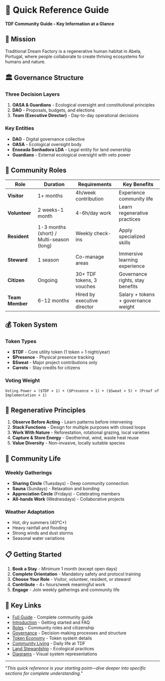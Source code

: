 # 🚀 Quick Reference Guide

**TDF Community Guide - Key Information at a Glance**

## 🎯 Mission
Traditional Dream Factory is a regenerative human habitat in Abela, Portugal, where people collaborate to create thriving ecosystems for humans and nature.

## 🏛️ Governance Structure

### Three Decision Layers
1. **OASA & Guardians** - Ecological oversight and constitutional principles
2. **DAO** - Proposals, budgets, and elections  
3. **Team (Executive Director)** - Day-to-day operational decisions

### Key Entities
- **DAO** - Digital governance collective
- **OASA** - Ecological oversight body
- **Enseada Sonhadora LDA** - Legal entity for land ownership
- **Guardians** - External ecological oversight with veto power

## 👥 Community Roles

| Role | Duration | Requirements | Key Benefits |
|------|----------|--------------|--------------|
| **Visitor** | 1+ months | 4h/week contribution | Experience community life |
| **Volunteer** | 2 weeks-1 month | 4-6h/day work | Learn regenerative practices |
| **Resident** | 1-3 months (short) / Multi-season (long) | Weekly check-ins | Apply specialized skills |
| **Steward** | 1 season | Co-manage areas | Immersive learning experience |
| **Citizen** | Ongoing | 30+ TDF tokens, 3 vouches | Governance rights, stay benefits |
| **Team Member** | 6-12 months | Hired by executive director | Salary + tokens + governance weight |

## 💰 Token System

### Token Types
- **$TDF** - Core utility token (1 token = 1 night/year)
- **$Presence** - Physical presence tracking
- **$Sweat** - Major project contributions only
- **Carrots** - Stay credits for citizens

### Voting Weight
```
Voting Power = ($TDF × 1) + ($Presence × 1) + ($Sweat × 5) + (Proof of Implementation × 1)
```

## 🌱 Regenerative Principles

1. **Observe Before Acting** - Learn patterns before intervening
2. **Stack Functions** - Design for multiple purposes with closed loops
3. **Work With Nature** - Reforestation, rotational grazing, local varieties
4. **Capture & Store Energy** - Geothermal, wind, waste heat reuse
5. **Value Diversity** - Non-invasive, locally suitable species

## 🏡 Community Life

### Weekly Gatherings
- **Sharing Circle** (Tuesdays) - Deep community connection
- **Sauna** (Sundays) - Relaxation and bonding
- **Appreciation Circle** (Fridays) - Celebrating members
- **All-hands Work** (Wednesdays) - Collaborative projects

### Weather Adaptation
- Hot, dry summers (40°C+)
- Heavy rainfall and flooding
- Strong winds and dust storms
- Seasonal water variations

## 📋 Getting Started

1. **Book a Stay** - Minimum 1 month (except open days)
2. **Complete Orientation** - Mandatory safety and protocol training
3. **Choose Your Role** - Visitor, volunteer, resident, or steward
4. **Contribute** - 4+ hours/week meaningful work
5. **Engage** - Join weekly gatherings and community life

## 🔗 Key Links

- [Full Guide](README.md) - Complete community guide
- [Introduction](01_introduction/) - Getting started and FAQ
- [Roles](02_roles-and-stakeholders/) - Community roles and citizenship
- [Governance](03_governance/) - Decision-making processes and structure
- [Token Economy](05_token-economy/) - Token system details
- [Community Living](06_community-living/) - Daily life at TDF
- [Land Stewardship](07_land-stewardship/) - Ecological practices
- [Diagrams](08_diagrams/) - Visual system representations

---

*"This quick reference is your starting point—dive deeper into specific sections for complete understanding."*
